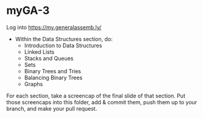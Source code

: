 # myGA-3
Log into https://my.generalassemb.ly/

- Within the Data Structures section, do:
  - Introduction to Data Structures
  - Linked Lists
  - Stacks and Queues
  - Sets
  - Binary Trees and Tries
  - Balancing Binary Trees
  - Graphs

For each section, take a screencap of the final slide of that section. Put those screencaps into this folder, add & commit them, push them up to your branch, and make your pull request.
